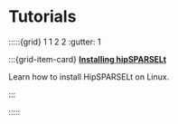 # Tutorials

:::::{grid} 1 1 2 2
:gutter: 1

:::{grid-item-card}
**[Installing hipSPARSELt](./install/linux.md)**

Learn how to install HipSPARSELt on Linux.

:::

:::::
